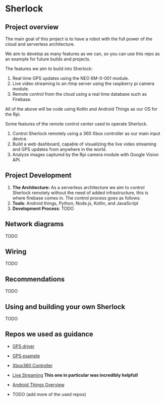 # Sherlock

## Project overview

The main goal of this project is to have a robot with the full power of the cloud and serverless architecture.

We aim to develop as many features as we can, so you can use this repo as an example for future builds and projects.

The features we aim to build into Sherlock:

  1. Real time GPS updates using the NEO 6M-0-001 module.
  1. Live video streaming to an rtmp server using the raspberry pi camera module.
  1. Remote control from the cloud using a real time database such as Firebase.

All of the above will be code using Kotlin and Android Things as our OS for the Rpi.

Some features of the remote control center used to operate Sherlock.

  1. Control Sherlock remotely using a 360 Xbox controller as our main input device.
  1. Build a web dashboard, capable of visualizing the live video streaming and GPS updates from anywhere in the world.
  1. Analyze images captured by the Rpi camera module with Google Vision API.

## Project Development

1. **The Architecture:** As a serverless architecture we aim to control Sherlock remotely without the need of added infrastructure, this is where firebase comes in. The control process goes as follows:
1. **Tools**: Android things, Python, Node.js, Kotlin, and JavaScript
1. **Development Process**: TODO

## Network diagrams

TODO

## Wiring

TODO

## Recommendations

TODO

## Using and building your own Sherlock

TODO

## Repos we used as guidance

- [GPS driver](https://github.com/androidthings/contrib-drivers/tree/master/gps)
- [GPS example](https://github.com/androidthings/drivers-samples/tree/master/gps)
- [Xbox360 Controller](https://github.com/martinohanlon/XboxController)
- [Live Streaming](https://github.com/pedroSG94/rtmp-rtsp-stream-client-java) __This one in particular was incredibly helpfull__
- [Android Things Overview](https://github.com/Nilhcem/smarthome-androidthings) 

- TODO (add more of the used repos)
